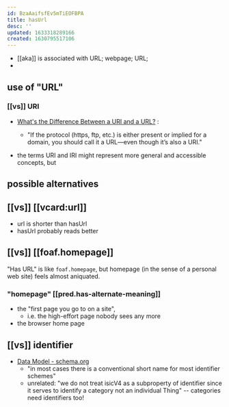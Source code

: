 ```yaml
---
id: BzaAaifsfEv5mTiEOFBPA
title: hasUrl
desc: ''
updated: 1633318289166
created: 1630795517106
---
```


- [[aka]] is associated with URL; webpage; URL;
- 

## use of "URL"

### [[vs]] URI

- [What's the Difference Between a URI and a URL?](https://danielmiessler.com/study/difference-between-uri-url/) :
  - "If the protocol (https, ftp, etc.) is either present or implied for a domain, you should call it a URL—even though it’s also a URI."

- the terms URI and IRI might represent more general and accessible concepts, but

## possible alternatives

## [[vs]] [[vcard:url]]

- url is shorter than hasUrl
- hasUrl probably reads better

## [[vs]] [[foaf.homepage]]

"Has URL" is like `foaf.homepage`, but homepage (in the sense of a personal web site) feels almost aniquated. 

### "homepage" [[pred.has-alternate-meaning]] 

- the "first page you go to on a site",
  - i.e. the high-effort page nobody sees any more
- the browser home page

##  [[vs]] identifier

- [Data Model - schema.org](https://schema.org/docs/datamodel.html#identifierBg)
  - "in most cases there is a conventional short name for most identifier schemes"
  - unrelated: "we do not treat isicV4 as a subproperty of identifier since it serves to identify a category not an individual Thing" -- categories need identifiers too!





